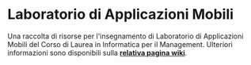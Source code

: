 # Laboratorio di Applicazioni Mobili

Una raccolta di risorse per l'insegnamento di Laboratorio di Applicazioni Mobili del Corso di
Laurea in Informatica per il Management. Ulteriori informazioni sono disponibili sulla
[**relativa pagina
wiki**](https://csunibo.github.io/wiki/raccolte-di-risorse/index.html).
